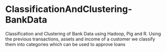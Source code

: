 # ClassificationAndClustering-BankData
Classification and Clustering of Bank Data using Hadoop, Pig and R. Using the previous transactions, assets and income of a customer we classify them into categories which can be used to approve loans
